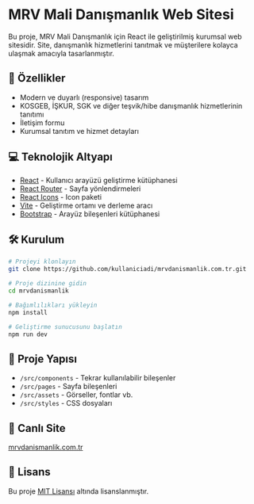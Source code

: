 # MRV Mali Danışmanlık Web Sitesi

Bu proje, MRV Mali Danışmanlık için React ile geliştirilmiş kurumsal web sitesidir. Site, danışmanlık hizmetlerini tanıtmak ve müşterilere kolayca ulaşmak amacıyla tasarlanmıştır.

## 🚀 Özellikler

- Modern ve duyarlı (responsive) tasarım
- KOSGEB, İŞKUR, SGK ve diğer teşvik/hibe danışmanlık hizmetlerinin tanıtımı
- İletişim formu
- Kurumsal tanıtım ve hizmet detayları

## 💻 Teknolojik Altyapı

- [React](https://reactjs.org/) - Kullanıcı arayüzü geliştirme kütüphanesi
- [React Router](https://reactrouter.com/) - Sayfa yönlendirmeleri
- [React Icons](https://react-icons.github.io/react-icons/) - Icon paketi
- [Vite](https://vitejs.dev/) - Geliştirme ortamı ve derleme aracı
- [Bootstrap](https://getbootstrap.com/) - Arayüz bileşenleri kütüphanesi

## 🛠️ Kurulum

```bash
# Projeyi klonlayın
git clone https://github.com/kullaniciadi/mrvdanismanlik.com.tr.git

# Proje dizinine gidin
cd mrvdanismanlik

# Bağımlılıkları yükleyin
npm install

# Geliştirme sunucusunu başlatın
npm run dev
```

## 📁 Proje Yapısı

- `/src/components` - Tekrar kullanılabilir bileşenler
- `/src/pages` - Sayfa bileşenleri
- `/src/assets` - Görseller, fontlar vb.
- `/src/styles` - CSS dosyaları

## 🚀 Canlı Site

[mrvdanismanlik.com.tr](https://mrvdanismanlik.com.tr)

## 📄 Lisans

Bu proje [MIT Lisansı](LICENSE) altında lisanslanmıştır.